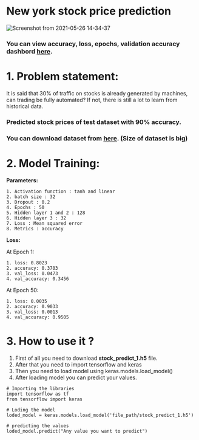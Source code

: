 # New york stock price prediction

![Screenshot from 2021-05-26 14-34-37](https://user-images.githubusercontent.com/63397654/119633667-99eb3100-be2f-11eb-85f6-953b32527531.png)


### You can view accuracy, loss, epochs, validation accuracy dashbord [here](https://wandb.ai/rahulk/NYSE%20Stock%20Price%20prediction%20V-1/reports/New-York-stock-price-prediction-dashboard--Vmlldzo3MjcyMjk).

# 1. Problem statement:
 It is said that 30% of traffic on stocks is already generated by machines, can trading be fully automated? If not, there is still a lot to learn from historical data. 
 
 ### **Predicted stock prices of test dataset with 90% accuracy.**
 
 ### You can download dataset from [here](https://www.kaggle.com/dgawlik/nyse). (Size of dataset is big)

# 2. Model Training:
**Parameters:**

    1. Activation function : tanh and linear
    2. batch size : 32
    3. Dropout : 0.2
    4. Epochs : 50
    5. Hidden layer 1 and 2 : 128 
    6. Hidden layer 3 : 32
    7. Loss : Mean squared error
    8. Metrics : accuracy
    
    
**Loss:** 

At Epoch 1:
  
    1. loss: 0.8023
    2. accuracy: 0.3703 
    3. val_loss: 0.0473
    4. val_accuracy: 0.3456
    
 At Epoch 50:
 
    1. loss: 0.0035 
    2. accuracy: 0.9033 
    3. val_loss: 0.0013 
    4. val_accuracy: 0.9505


# 3. How to use it ?

1. First of all you need to download **stock_predict_1.h5** file.
2. After that you need to import tensorflow and keras
3. Then you need to load model using keras.models.load_model()
4. After loading model you can predict your values.

```
# Importing the libraries
import tensorflow as tf
from tensorflow import keras

# Loding the model
loded_model = keras.models.load_model('file_path/stock_predict_1.h5')

# predicting the values
loded_model.predict("Any value you want to predict")
```


